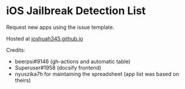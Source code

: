 # iOS Jailbreak Detection List

Request new apps using the issue template.

Hosted at [joshuah345.github.io](https://joshuah345.github.io)

Credits: 
- beerpsi#9146 (gh-actions and automatic table) 
- Superuser#1958 (docsify frontend)
- nyuszika7h for maintaining the spreadsheet (app list was based on theirs)

